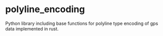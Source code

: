 # polyline_encoding

Python library including base functions for polyline type encoding of gps data implemented in rust.
